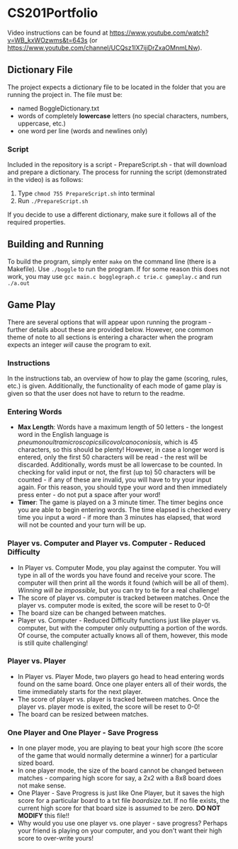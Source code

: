 # CS201Portfolio

Video instructions can be found at https://www.youtube.com/watch?v=WB_kxWOzwms&t=643s (or  https://www.youtube.com/channel/UCQsz1IX7ijjDrZxaOMnmLNw).

## Dictionary File
The project expects a dictionary file to be located in the folder that you are running the project in.
The file must be:
  - named BoggleDictionary.txt
  - words of completely **lowercase** letters (no special characters, numbers, uppercase, etc.)
  - one word per line (words and newlines only)

### Script
Included in the repository is a script - PrepareScript.sh - that will download and prepare a dictionary.
The process for running the script (demonstrated in the video) is as follows:
  1. Type `chmod 755 PrepareScript.sh` into terminal
  2. Run `./PrepareScript.sh`

If you decide to use a different dictionary, make sure it follows all of the required properties.

## Building and Running

To build the program, simply enter `make` on the command line (there is a Makefile). Use `./boggle` to run the program.
If for some reason this does not work, you may use `gcc main.c bogglegraph.c trie.c gameplay.c` and run `./a.out`

## Game Play

There are several options that will appear upon running the program - further details about these are provided below.
However, one common theme of note to all sections is entering a character when the program expects an integer
*will* cause the program to exit.

### Instructions
In the instructions tab, an overview of how to play the game (scoring, rules, etc.) is given. Additionally, the functionality
of each mode of game play is given so that the user does not have to return to the readme.

### Entering Words
  - **Max Length**: Words have a maximum length of 50 letters - the longest word in the English language is *pneumonoultramicroscopicsilicovolcanoconiosis*,
    which is 45 characters, so this should be plenty! However, in case a longer word is entered, only the first 50 characters will be read - the rest will be
    discarded. Additionally, words must be all lowercase to be counted. In checking for valid input or not, the first (up to) 50 characters will be counted - if
    any of these are invalid, you will have to try your input again. For this reason, you should type your word and then immediately press enter - do not put a space
    after your word!
  - **Timer**: The game is played on a 3 minute timer. The timer begins once you are able to begin entering words. The time elapsed is checked every time you
    input a word - if more than 3 minutes has elapsed, that word will not be counted and your turn will be up.

### Player vs. Computer and Player vs. Computer - Reduced Difficulty
  - In Player vs. Computer Mode, you play against the computer. You will type in all of the words you have found and receive your score.
    The computer will then print all the words it found (which will be all of them). *Winning will be impossible*, but you can try to tie for a real challenge!
  - The score of player vs. computer is tracked between matches. Once the player vs. computer mode is exited, the score will be reset to 0-0!
  - The board size can be changed between matches.
  - Player vs. Computer - Reduced Difficulty functions just like player vs. computer, but with the computer only outputting a portion of the words. Of course,
    the computer actually knows all of them, however, this mode is still quite challenging!

### Player vs. Player
  - In Player vs. Player Mode, two players go head to head entering words found on the same board. Once one player enters all of their words, the time immediately
    starts for the next player.
  - The score of player vs. player is tracked between matches. Once the player vs. player mode is exited, the score will be reset to 0-0!
  - The board can be resized between matches.

### One Player and One Player - Save Progress
  - In one player mode, you are playing to beat your high score (the score of the game that would normally determine a winner) for a particular sized board.
  - In one player mode, the size of the board cannot be changed between matches - comparing high score for say, a 2x2 with a 8x8 board does not make sense.
  - One Player - Save Progress is just like One Player, but it saves the high score for a particular board to a txt file *boardsize*.txt. If no file exists,
    the current high score for that board size is assumed to be zero. **DO NOT MODIFY** this file!!
  - Why would you use one player vs. one player - save progress? Perhaps your friend is playing on your computer, and you don't want their high score to over-write
    yours!
